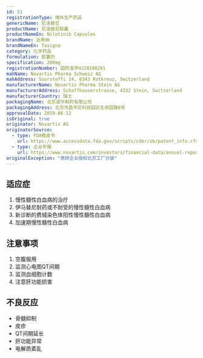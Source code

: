 ```yaml
---
id: 51
registrationType: 境外生产药品
genericName: 尼洛替尼
productName: 尼洛替尼胶囊
productNameEn: Nilotinib Capsules
brandName: 达希纳
brandNameEn: Tasigna
category: 化学药品
formulation: 胶囊剂
specification: 200mg
registrationNumber: 国药准字HJ20190201
mahName: Novartis Pharma Schweiz AG
mahAddress: Suurstoffi 14, 6343 Rotkreuz, Switzerland
manufacturerName: Novartis Pharma Stein AG
manufacturerAddress: Schaffhauserstrasse, 4332 Stein, Switzerland
manufacturerCountry: 瑞士
packagingName: 北京诺华制药有限公司
packagingAddress: 北京市昌平区科技园区生命园路8号
approvalDate: 2019-06-12
isOriginal: true
originator: Novartis AG
originatorSource:
  - type: FDA橙皮书
    url: https://www.accessdata.fda.gov/scripts/cder/ob/patent_info.cfm?Product_No=001&Appl_No=022068
  - type: 企业年报
    url: https://www.novartis.com/investors/financial-data/annual-reports
originalException: "原研企业授权北京工厂分装"
---
```


## 适应症

1. 慢性髓性白血病的治疗
2. 伊马替尼耐药或不耐受的慢性髓性白血病
3. 新诊断的费城染色体阳性慢性髓性白血病
4. 加速期慢性髓性白血病

## 注意事项

1. 空腹服用
2. 监测心电图QT间期
3. 监测血细胞计数
4. 注意肝功能损害

## 不良反应

- 骨髓抑制
- 皮疹
- QT间期延长
- 肝功能异常
- 电解质紊乱 